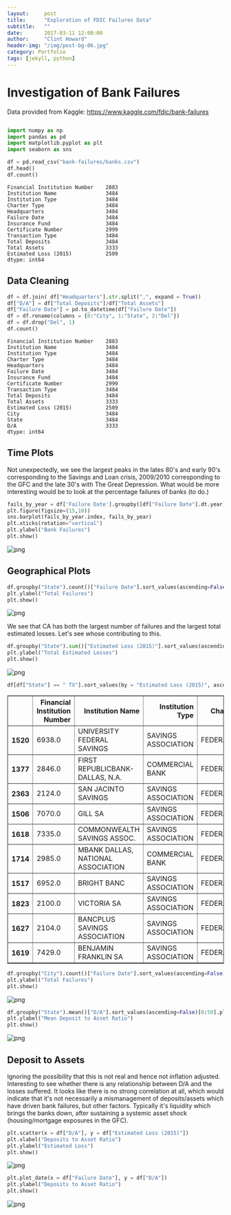 ```yaml
---
layout:     post
title:      "Exploration of FDIC Failures Data"
subtitle:   ""
date:       2017-03-11 12:00:00
author:     "Clint Howard"
header-img: "/img/post-bg-06.jpg"
category: Portfolio
tags: [jekyll, python]
---
```




# Investigation of Bank Failures
Data provided from Kaggle: https://www.kaggle.com/fdic/bank-failures


```python

import numpy as np
import pandas as pd 
import matplotlib.pyplot as plt
import seaborn as sns

```


```python
df = pd.read_csv("bank-failures/banks.csv")
df.head()
df.count()
```




    Financial Institution Number    2883
    Institution Name                3484
    Institution Type                3484
    Charter Type                    3484
    Headquarters                    3484
    Failure Date                    3484
    Insurance Fund                  3484
    Certificate Number              2999
    Transaction Type                3484
    Total Deposits                  3484
    Total Assets                    3333
    Estimated Loss (2015)           2509
    dtype: int64



## Data Cleaning


```python
df = df.join( df["Headquarters"].str.split(",", expand = True))
df["D/A"] = df["Total Deposits"]/df["Total Assets"]
df["Failure Date"] = pd.to_datetime(df["Failure Date"])
df = df.rename(columns = {0:"City", 1:"State", 2:"Del"})
df = df.drop("Del", 1)
df.count()
```




    Financial Institution Number    2883
    Institution Name                3484
    Institution Type                3484
    Charter Type                    3484
    Headquarters                    3484
    Failure Date                    3484
    Insurance Fund                  3484
    Certificate Number              2999
    Transaction Type                3484
    Total Deposits                  3484
    Total Assets                    3333
    Estimated Loss (2015)           2509
    City                            3484
    State                           3484
    D/A                             3333
    dtype: int64



## Time Plots
Not unexpectedly, we see the largest peaks in the lates 80's and early 90's corresponding to the Savings and Loan crisis, 2009/2010 corresponding to the GFC and the late 30's with The Great Depression. What would be more interesting would be to look at the percentage failures of banks (to do.)


```python
fails_by_year = df['Failure Date'].groupby([df["Failure Date"].dt.year]).agg('count')
plt.figure(figsize=(15,10))
sns.barplot(fails_by_year.index, fails_by_year)
plt.xticks(rotation="vertical")
plt.ylabel("Bank Failures")
plt.show()
```


![png](/img/fdic_6_0.png)


## Geographical Plots



```python
df.groupby("State").count()["Failure Date"].sort_values(ascending=False)[0:25].plot(kind="bar")
plt.ylabel("Total Failures")
plt.show()
```


![png](/img/fdic_8_0.png)


We see that CA has both the largest number of failures and the largest total estimated losses. Let's see whose contributing to this.


```python
df.groupby("State").sum()["Estimated Loss (2015)"].sort_values(ascending=False)[0:25].plot(kind="bar")
plt.ylabel("Total Estimated Losses")
plt.show()
```


![png](/img/fdic_10_0.png)



```python
df[df["State"] == " TX"].sort_values(by = "Estimated Loss (2015)", ascending = False)[0:10]
```




<div>
<table border="1" class="dataframe">
  <thead>
    <tr style="text-align: right;">
      <th></th>
      <th>Financial Institution Number</th>
      <th>Institution Name</th>
      <th>Institution Type</th>
      <th>Charter Type</th>
      <th>Headquarters</th>
      <th>Failure Date</th>
      <th>Insurance Fund</th>
      <th>Certificate Number</th>
      <th>Transaction Type</th>
      <th>Total Deposits</th>
      <th>Total Assets</th>
      <th>Estimated Loss (2015)</th>
      <th>City</th>
      <th>State</th>
      <th>D/A</th>
    </tr>
  </thead>
  <tbody>
    <tr>
      <th>1520</th>
      <td>6938.0</td>
      <td>UNIVERSITY FEDERAL SAVINGS</td>
      <td>SAVINGS ASSOCIATION</td>
      <td>FEDERAL/STATE</td>
      <td>HOUSTON, TX</td>
      <td>1989-02-14</td>
      <td>RTC</td>
      <td>30685.0</td>
      <td>ACQUISITION</td>
      <td>3776427</td>
      <td>4480389.0</td>
      <td>2177985.0</td>
      <td>HOUSTON</td>
      <td>TX</td>
      <td>0.842879</td>
    </tr>
    <tr>
      <th>1377</th>
      <td>2846.0</td>
      <td>FIRST REPUBLICBANK-DALLAS, N.A.</td>
      <td>COMMERCIAL BANK</td>
      <td>FEDERAL</td>
      <td>DALLAS, TX</td>
      <td>1988-07-29</td>
      <td>FDIC</td>
      <td>3165.0</td>
      <td>ACQUISITION</td>
      <td>7680063</td>
      <td>17085655.0</td>
      <td>2017459.0</td>
      <td>DALLAS</td>
      <td>TX</td>
      <td>0.449504</td>
    </tr>
    <tr>
      <th>2363</th>
      <td>2124.0</td>
      <td>SAN JACINTO SAVINGS</td>
      <td>SAVINGS ASSOCIATION</td>
      <td>FEDERAL/STATE</td>
      <td>HOUSTON, TX</td>
      <td>1990-11-30</td>
      <td>RTC</td>
      <td>31058.0</td>
      <td>ACQUISITION</td>
      <td>2894745</td>
      <td>2869629.0</td>
      <td>1700654.0</td>
      <td>HOUSTON</td>
      <td>TX</td>
      <td>1.008752</td>
    </tr>
    <tr>
      <th>1506</th>
      <td>7070.0</td>
      <td>GILL SA</td>
      <td>SAVINGS ASSOCIATION</td>
      <td>FEDERAL/STATE</td>
      <td>SAN ANTONIO, TX</td>
      <td>1989-02-07</td>
      <td>RTC</td>
      <td>31503.0</td>
      <td>ACQUISITION</td>
      <td>1448432</td>
      <td>1207294.0</td>
      <td>1659803.0</td>
      <td>SAN ANTONIO</td>
      <td>TX</td>
      <td>1.199734</td>
    </tr>
    <tr>
      <th>1618</th>
      <td>7335.0</td>
      <td>COMMONWEALTH SAVINGS ASSOC.</td>
      <td>SAVINGS ASSOCIATION</td>
      <td>FEDERAL/STATE</td>
      <td>HOUSTON, TX</td>
      <td>1989-03-09</td>
      <td>RTC</td>
      <td>31896.0</td>
      <td>TRANSFER</td>
      <td>1608452</td>
      <td>1647893.0</td>
      <td>1613353.0</td>
      <td>HOUSTON</td>
      <td>TX</td>
      <td>0.976066</td>
    </tr>
    <tr>
      <th>1714</th>
      <td>2985.0</td>
      <td>MBANK DALLAS, NATIONAL ASSOCIATION</td>
      <td>COMMERCIAL BANK</td>
      <td>FEDERAL</td>
      <td>DALLAS, TX</td>
      <td>1989-03-28</td>
      <td>FDIC</td>
      <td>3163.0</td>
      <td>ACQUISITION</td>
      <td>4033803</td>
      <td>6556056.0</td>
      <td>1610809.0</td>
      <td>DALLAS</td>
      <td>TX</td>
      <td>0.615279</td>
    </tr>
    <tr>
      <th>1517</th>
      <td>6952.0</td>
      <td>BRIGHT BANC</td>
      <td>SAVINGS ASSOCIATION</td>
      <td>FEDERAL/STATE</td>
      <td>DALLAS, TX</td>
      <td>1989-02-10</td>
      <td>RTC</td>
      <td>31095.0</td>
      <td>ACQUISITION</td>
      <td>3004443</td>
      <td>4388466.0</td>
      <td>1307798.0</td>
      <td>DALLAS</td>
      <td>TX</td>
      <td>0.684623</td>
    </tr>
    <tr>
      <th>1823</th>
      <td>2100.0</td>
      <td>VICTORIA SA</td>
      <td>SAVINGS ASSOCIATION</td>
      <td>FEDERAL/STATE</td>
      <td>SAN ANTONIO, TX</td>
      <td>1989-06-29</td>
      <td>RTC</td>
      <td>29378.0</td>
      <td>PAYOUT</td>
      <td>855717</td>
      <td>882849.0</td>
      <td>968972.0</td>
      <td>SAN ANTONIO</td>
      <td>TX</td>
      <td>0.969268</td>
    </tr>
    <tr>
      <th>1627</th>
      <td>2104.0</td>
      <td>BANCPLUS SAVINGS ASSOCIATION</td>
      <td>SAVINGS ASSOCIATION</td>
      <td>FEDERAL/STATE</td>
      <td>PASADENA, TX</td>
      <td>1989-03-09</td>
      <td>RTC</td>
      <td>31128.0</td>
      <td>ACQUISITION</td>
      <td>923026</td>
      <td>751461.0</td>
      <td>964160.0</td>
      <td>PASADENA</td>
      <td>TX</td>
      <td>1.228309</td>
    </tr>
    <tr>
      <th>1619</th>
      <td>7429.0</td>
      <td>BENJAMIN FRANKLIN SA</td>
      <td>SAVINGS ASSOCIATION</td>
      <td>FEDERAL/STATE</td>
      <td>HOUSTON, TX</td>
      <td>1989-03-09</td>
      <td>RTC</td>
      <td>30761.0</td>
      <td>ACQUISITION</td>
      <td>2004722</td>
      <td>2641392.0</td>
      <td>882240.0</td>
      <td>HOUSTON</td>
      <td>TX</td>
      <td>0.758964</td>
    </tr>
  </tbody>
</table>
</div>




```python
df.groupby("City").count()["Failure Date"].sort_values(ascending=False)[0:25].plot(kind="bar")
plt.ylabel("Total Failures")
plt.show()
```


![png](/img/fdic_12_0.png)



```python
df.groupby("State").mean()["D/A"].sort_values(ascending=False)[0:50].plot(kind="bar")
plt.ylabel("Mean Deposit to Asset Ratio")
plt.show()
```


![png](/img/fdic_13_0.png)


## Deposit to Assets
Ignoring the possibility that this is not real and hence not inflation adjusted. Interesting to see whether there is any relationship between D/A and the losses suffered. It looks like there is no strong correlation at all, which would indicate that it's not necessarily a mismanagement of deposits/assets which have driven bank failures, but other factors. Typically it's liquidity which brings the banks down, after sustaining a systemic asset shock (housing/mortgage exposures in the GFC).


```python
plt.scatter(x = df["D/A"], y = df["Estimated Loss (2015)"])
plt.xlabel("Deposits to Asset Ratio")
plt.ylabel("Estimated Loss")
plt.show()
```


![png](/img/fdic_15_0.png)



```python
plt.plot_date(x = df["Failure Date"], y = df["D/A"])
plt.ylabel("Deposits to Asset Ratio")
plt.show()
```


![png](/img/fdic_16_0.png)

